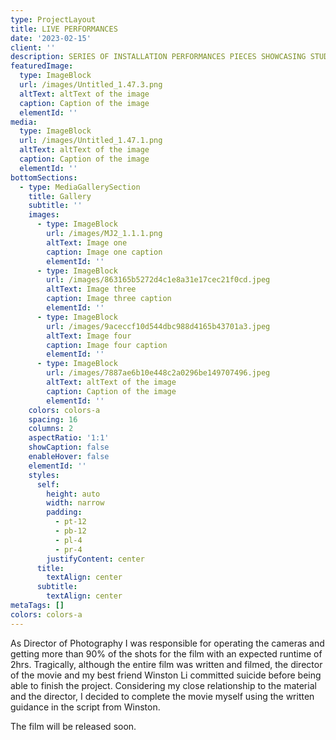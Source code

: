 ```yaml
---
type: ProjectLayout
title: LIVE PERFORMANCES
date: '2023-02-15'
client: ''
description: SERIES OF INSTALLATION PERFORMANCES PIECES SHOWCASING STUDENT MUSICAL TALENT
featuredImage:
  type: ImageBlock
  url: /images/Untitled_1.47.3.png
  altText: altText of the image
  caption: Caption of the image
  elementId: ''
media:
  type: ImageBlock
  url: /images/Untitled_1.47.1.png
  altText: altText of the image
  caption: Caption of the image
  elementId: ''
bottomSections:
  - type: MediaGallerySection
    title: Gallery
    subtitle: ''
    images:
      - type: ImageBlock
        url: /images/MJ2_1.1.1.png
        altText: Image one
        caption: Image one caption
        elementId: ''
      - type: ImageBlock
        url: /images/863165b5272d4c1e8a31e17cec21f0cd.jpeg
        altText: Image three
        caption: Image three caption
        elementId: ''
      - type: ImageBlock
        url: /images/9aceccf10d544dbc988d4165b43701a3.jpeg
        altText: Image four
        caption: Image four caption
        elementId: ''
      - type: ImageBlock
        url: /images/7887ae6b10e448c2a0296be149707496.jpeg
        altText: altText of the image
        caption: Caption of the image
        elementId: ''
    colors: colors-a
    spacing: 16
    columns: 2
    aspectRatio: '1:1'
    showCaption: false
    enableHover: false
    elementId: ''
    styles:
      self:
        height: auto
        width: narrow
        padding:
          - pt-12
          - pb-12
          - pl-4
          - pr-4
        justifyContent: center
      title:
        textAlign: center
      subtitle:
        textAlign: center
metaTags: []
colors: colors-a
---
```

As Director of Photography I was responsible for operating the cameras and getting more than 90% of the shots for the film with an expected runtime of 2hrs. Tragically, although the entire film was written and filmed, the director of the movie and my best friend Winston Li committed suicide before being able to finish the project. Considering my close relationship to the material and the director, I decided to complete the movie myself using the written guidance in the script from Winston.

The film will be released soon.
